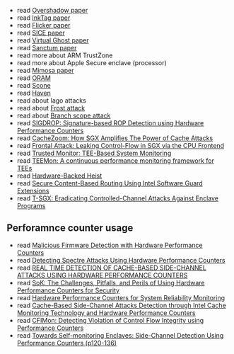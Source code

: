 * read [Overshadow paper](../sources/overshadow.pdf)
* read [InkTag paper](../sources/inktag.pdf)
* read [Flicker paper](../sources/flicker.pdf)
* read [SICE paper](../sources/sice.pdf)
* read [Virtual Ghost paper](../sources/VirtualGhost-ASPLOS-2014.pdf)
* read [Sanctum paper](../sources/sec16_paper_costan_sanctum.pdf)
* read more about ARM TrustZone
* read more about Apple Secure enclave (processor)
* read [Mimosa paper](../sources/mimosa.pdf)
* read [ORAM](../sources/oram.pdf)
* read [Scone](../sources/osdi16-arnautov_scone.pdf)
* read [Haven](../sources/osdi14-paper-baumann.pdf)
* read about Iago attacks
* read about [Frost attack](../sources/frost_attack.pdf)
* read about [Branch scope attack](../sources/branchscope2018evtyushkin.pdf)
* read [SIGDROP: Signature-based ROP Detection using Hardware Performance Counters](../sources/1609.02667v1_sigdrop.pdf)
* read [CacheZoom: How SGX Amplifies The Power of Cache Attacks](../sources/1703.06986v2_cachezoom.pdf)
* read [Frontal Attack: Leaking Control-Flow in SGX via the CPU Frontend](../sources/frontalattack)
* read [Trusted Monitor: TEE-Based System Monitoring](../sources/Trusted_Monitor_TEE-Based_System_Monitoring.pdf)
* read [TEEMon: A continuous performance monitoring framework for TEEs](../sources/2012.06554v1_teemon.pdf)
* read [Hardware-Backed Heist](../sources/3319535_3354197_ecdsa_trustzone.pdf)
* read [Secure Content-Based Routing Using Intel Software Guard Extensions](../sources/2988336.2988346_content_based_routing_sgx.pdf)
* read [T-SGX: Eradicating Controlled-Channel Attacks Against Enclave Programs](../sources/ndss2017_07-2_Shih_paper_tsgx.pdf)

## Perforamnce counter usage
* read [Malicious Firmware Detection with Hardware Performance Counters](../sources/tmscs16_firmware_detect_hpc.pdf)
* read [Detecting Spectre Attacks Using Hardware Performance Counters](../sources/10338791_hpc_spectre.pdf)
* read [REAL TIME DETECTION OF CACHE-BASED SIDE-CHANNEL ATTACKS USING HARDWARE PERFORMANCE COUNTERS](../sources/MarcoChiapetta_10124219_ms_hpc_detect_side_channel_attacks.pdf)
* read [SoK: The Challenges, Pitfalls, and Perils of Using Hardware Performance Counters for Security](../sources/10094405_sok_hpc_for_security.pdf)
* read [Hardware Performance Counters for System Reliability Monitoring](../sources/hpc_for_reliability_monitoring.pdf)
* read [Cache-Based Side-Channel Attacks Detection through Intel Cache Monitoring Technology and Hardware Performance Counters](../sources/hpc_for_cache_siede_channel_detection.pdf)
* read [CFIMon: Detecting Violation of Control Flow Integrity using Performance Counters](../sources/cfimon-dsn12.pdf)
* read [Towards Self-monitoring Enclaves: Side-Channel Detection Using Performance Counters (p120-136)](../sources/secure_it_systems.pdf)